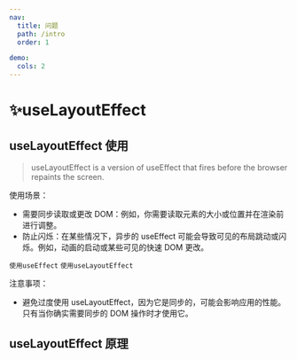 ```yaml
---
nav:
  title: 问题
  path: /intro
  order: 1

demo:
  cols: 2
---
```

# ✨useLayoutEffect

## useLayoutEffect 使用

> useLayoutEffect is a version of useEffect that fires before the browser repaints the screen.

使用场景：

- 需要同步读取或更改 DOM：例如，你需要读取元素的大小或位置并在渲染前进行调整。
- 防止闪烁：在某些情况下，异步的 useEffect 可能会导致可见的布局跳动或闪烁。例如，动画的启动或某些可见的快速 DOM 更改。

<code src="./Code1.tsx">使用useEffect</code>
<code src="./Code2.tsx">使用useLayoutEffect</code>



注意事项：

- 避免过度使用 useLayoutEffect，因为它是同步的，可能会影响应用的性能。只有当你确实需要同步的 DOM 操作时才使用它。


## useLayoutEffect 原理
